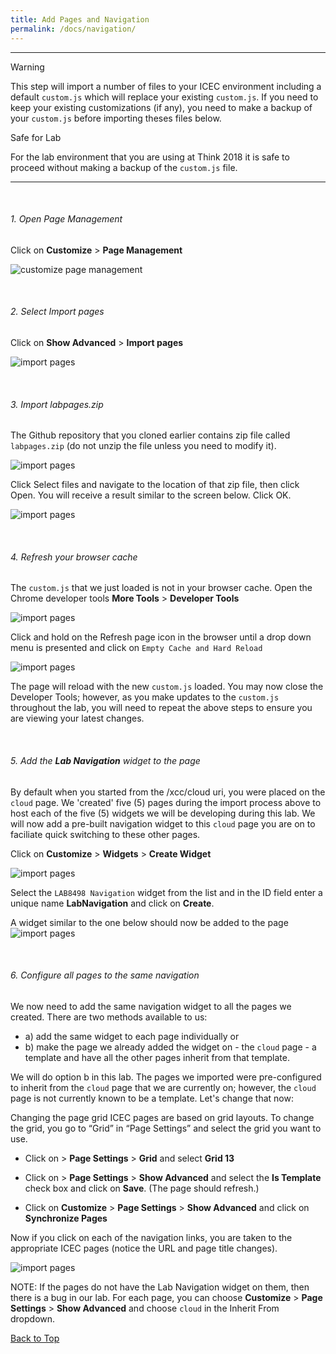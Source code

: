 ```yaml
---
title: Add Pages and Navigation
permalink: /docs/navigation/
---
```


---
<p>
<span class="label label-warning">Warning</span>
</p>

This step will import a number of files to your ICEC environment including a default `custom.js` which will replace your existing `custom.js`. If you need to keep your existing customizations (if any), you need to make a backup of your `custom.js` before importing theses files below. 

<p>
<span class="label label-success">Safe for Lab</span>
</p>

For the lab environment that you are using at Think 2018 it is safe to proceed without making a backup of the `custom.js` file.  

---

<a name="top"/>

<br/>

<a name="pagemanagement"/>

###### 1. Open Page Management  

Click on **Customize** > **Page Management**  

![customize page management](../images/pagemanagement.png)

<br/>
<a name="importpages"/>

###### 2. Select Import pages  
Click on **Show Advanced** > **Import pages**

![import pages](../images/importpages.png)

<br/>
<a name="importlabfiles"/>

###### 3. Import labpages.zip  

The Github repository that you cloned earlier contains zip file called `labpages.zip` (do not unzip the file unless you need to modify it).  

![import pages](../images/labfiles.png)

Click Select files and navigate to the location of that zip file, then click Open.  You will receive a result similar to the screen below.  Click OK.

![import pages](../images/importresult.png)

<br/>
<a name="browsercache"/>

###### 4. Refresh your browser cache  

The `custom.js` that we just loaded is not in your browser cache. Open the Chrome developer tools **More Tools** > **Developer Tools**

![import pages](../images/devtools.png)

Click and hold on the Refresh page icon in the browser until a drop down menu is presented and click on `Empty Cache and Hard Reload`

![import pages](../images/clearcache.png)

The page will reload with the new `custom.js` loaded.  You may now close the Developer Tools; however, as you make updates to the `custom.js` throughout the lab, you will need to repeat the above steps to ensure you are viewing your latest changes.  

<br/>
<a name="addwidget"/>

###### 5. Add the **Lab Navigation** widget to the page  

By default when you started from the /xcc/cloud uri, you were placed on the `cloud` page.  We 'created' five (5) pages during the import process above to host each of the five (5) widgets we will be developing during this lab. We will now add a pre-built navigation widget to this `cloud` page you are on to faciliate quick switching to these other pages. 

Click on **Customize** > **Widgets** > **Create Widget** 

![import pages](../images/addnavigation.png)

Select the `LAB8498 Navigation` widget from the list and in the ID field enter a unique name **LabNavigation** and click on **Create**.

A widget similar to the one below should now be added to the page
![import pages](../images/navigation.png)

<br/>
<a name="syncpages"/>

###### 6. Configure all pages to the same navigation  

We now need to add the same navigation widget to all the pages we created.  There are two methods available to us: 
* a) add the same widget to each page individually or 
* b) make the page we already added the widget on - the `cloud` page - a template and have all the other pages inherit from that template.  

We will do option b in this lab. The pages we imported were pre-configured to inherit from the `cloud` page that we are currently on; however, the `cloud` page is not currently known to be a template. Let's change that now: 

Changing the page grid
ICEC pages are based on grid layouts. To change the grid, you go to “Grid” in “Page Settings” and select the grid you want to use.
- Click on > **Page Settings** > **Grid** and select **Grid 13** 

- Click on > **Page Settings** > **Show Advanced** and select the **Is Template** check box and click on **Save**. (The page should refresh.)

- Click on **Customize** > **Page Settings** > **Show Advanced** and click on **Synchronize Pages**

Now if you click on each of the navigation links, you are taken to the appropriate ICEC pages (notice the URL and page title changes).

![import pages](../images/navigation2.png)

NOTE: If the pages do not have the Lab Navigation widget on them, then there is a bug in our lab.  For each page, you can choose **Customize** > **Page Settings** > **Show Advanced** and choose `cloud` in the Inherit From dropdown.

[Back to Top](#top)  

